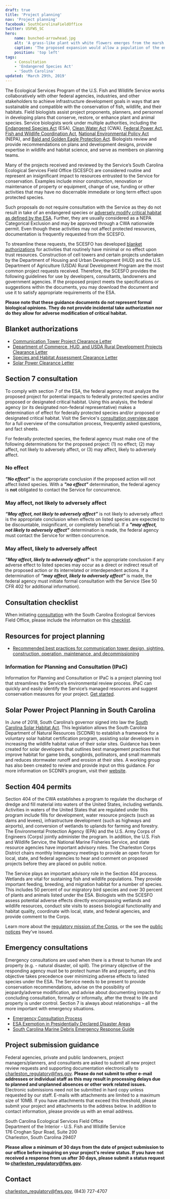 ```yaml
---
draft: true
title: 'Project planning'
nav: 'Project planning'
facebook: SouthCarolinaFieldOffice
twitter: USFWS_SC
hero:
    name: bunched-arrowhead.jpg
    alt: 'A grass-like plant with white flowers emerges from the marsh.'
    caption: 'The proposed expansion would allow a population of the endangered bunched arrowhead to be conserved as part of Mountain Bogs National Wildlife Refuge. <a href="https://flic.kr/p/rWP7zZ">Photo</a> by Gary Peeples, USFWS.'
    position: 'top left'
tags:
    - Consultation
    - 'Endangered Species Act'
    - 'South Carolina'
updated: 'March 29th, 2019'
---
```


The Ecological Services Program of the U.S. Fish and Wildlife Service works collaboratively with other federal agencies, industries, and other stakeholders to achieve infrastructure development goals in ways that are sustainable and compatible with the conservation of fish, wildlife, and their habitats. Field biologists assist project proponents, planners, and personnel in developing plans that conserve, restore, or enhance plant and animal species. Service biologists work under multiple authorities, including the [Endangered Species Act](https://www.fws.gov/endangered/esa-library/pdf/ESAall.pdf) (ESA), [Clean Water Act](https://www.fws.gov/laws/lawsdigest/FWATRPO.HTML) (CWA), [Federal Power Act](https://www.fws.gov/laws/lawsdigest/FEDPOWR.HTML), [Fish and Wildlife Coordination Act](https://www.fws.gov/laws/lawsdigest/FWCOORD.HTML), [National Environmental Policy Act](https://www.fws.gov/r9esnepa/RelatedLegislativeAuthorities/nepa1969.PDF) (NEPA), and [Bald and Golden Eagle Protection Act](https://www.fws.gov/laws/lawsdigest/BALDEGL.HTML). Biologists review and provide recommendations on plans and development designs, provide expertise in wildlife and habitat science, and serve as members on planning teams.

Many of the projects received and reviewed by the Service’s South Carolina Ecological Services Field Office (SCESFO) are considered routine and represent an insignificant impact to resources entrusted to the Service for conservation. Examples include minor construction, renovation or maintenance of property or equipment, change of use, funding or other activities that may have no discernable immediate or long term effect upon protected species.

Such proposals do not require consultation with the Service as they do not result in take of an endangered species or [adversely modify critical habitat as defined by the ESA](https://www.fws.gov/endangered/improving_ESA/AM.html). Further, they are usually considered as a NEPA Categorical Exclusion and may be approved through a CWA nationwide permit. Even though these activities may not affect protected resources, documentation is frequently requested from the SCESFO.

To streamline these requests, the SCESFO has developed [blanket authorizations](#blanket-authorizations-section) for activities that routinely have minimal or no effect upon trust resources. Construction of cell towers and certain projects undertaken by the Department of Housing and Urban Development (HUD) and the U.S. Department of Agriculture (USDA) Rural Development Program are the most common project requests received. Therefore, the SCESFO provides the following guidelines for use by developers, consultants, landowners and government agencies. If the proposed project meets the specifications or suggestions within the documents, you may download the document and use it to satisfy appropriate requirements of the ESA.

**Please note that these guidance documents do not represent formal biological opinions. They do not provide incidental take authorization nor do they allow for adverse modification of critical habitat.**

## Blanket authorizations

- [Communication Tower Project Clearance Letter](/pdf/letter/south-carolina-communication-tower-clearance.pdf)
- [Department of Commerce, HUD, and USDA Rural Development Projects Clearance Letter](/pdf/letter/south-carolina-clearance-to-proceeed-with-us-dept-of-commerce-us-dept-of-housing-and-urban-development-and-us-dept-of-agriculture-projects.pdf)
- [Species and Habitat Assessment Clearance Letter](/pdf/letter/south-carolina-clearance-for-species-and-habitat-assessments﻿.pdf)
- [Solar Power Clearance Letter](/pdf/letter/south-carolina-solar-power-clearance.pdf)

## Section 7 consultation

To comply with section 7 of the ESA, the federal agency must analyze the proposed project for potential impacts to federally protected species and/or proposed or designated critical habitat. Using this analysis, the federal agency (or its designated non-federal representative) makes a determination of effect for federally protected species and/or proposed or designated critical habitat. Visit the Service's [consultation overview page](https://www.fws.gov/endangered/what-we-do/consultations-overview.html) for a full overview of the consultation process, frequently asked questions, and fact sheets.

For federally protected species, the federal agency must make one of the following determinations for the proposed project: (1) no effect; (2) may affect, not likely to adversely affect, or (3) may affect, likely to adversely affect.

### No effect

***"No effect"*** is the appropriate conclusion if the proposed action will not affect listed species. With a ***"no effect"*** determination, the federal agency is **not** obligated to contact the Service for concurrence.

### May affect, not likely to adversely affect

***“May affect, not likely to adversely affect”*** is not likely to adversely affect is the appropriate conclusion when effects on listed species are expected to be discountable, insignificant, or completely beneficial. If a ***"may affect, not likely to adversely affect"*** determination is made, the federal agency must contact the Service for written concurrence.

### May affect, likely to adversely affect

***"May affect, likely to adversely affect"***  is the appropriate conclusion if any adverse effect to listed species may occur as a direct or indirect result of the proposed action or its interrelated or interdependent actions. If a determination of ***“may affect, likely to adversely affect”*** is made, the federal agency must initiate formal consultation with the Service (See 50 CFR 402 for additional information).

## Consultation checklist

When initiating [consultation](https://www.fws.gov/endangered/what-we-do/consultations-overview.html) with the South Carolina Ecological Services Field Office, please include the information on this [checklist](/pdf/checklist/south-carolina-esfo-section-7-checklist.pdf).

## Resources for project planning

- [Recommended best practices for communication tower design, sighting, construction, operation, maintenance, and decommissioning](https://www.fws.gov/migratorybirds/pdf/management/usfwscommtowerguidance.pdf)

### Information for Planning and Consultation (IPaC)

Information for Planning and Consultation or IPaC is a project planning tool that streamlines the Service’s environmental review process. IPaC can quickly and easily identify the Service’s managed resources and suggest conservation measures for your project. [Get started](https://ecos.fws.gov/ipac/).

## Solar Power Project Planning in South Carolina

In June of 2018, South Carolina’s governor signed into law the [South Carolina Solar Habitat Act](https://scstatehouse.gov/code/t50c004.php).  This legislation allows the South Carolina Department of Natural Resources (SCDNR) to establish a framework for a voluntary solar habitat certification program, assisting solar developers in increasing the wildlife habitat value of their solar sites.  Guidance has been created for solar developers that outlines best management practices that improve habitat for game birds, songbirds, pollinators, and small mammals and reduces stormwater runoff and erosion at their sites.  A working group has also been created to review and provide input on this guidance.  For more information on SCDNR’s program, visit their [website](http://www.dnr.sc.gov/solar/).

## Section 404 permits

Section 404 of the CWA establishes a program to regulate the discharge of dredge and fill material into waters of the United States, including wetlands. Activities in waters of the United States that are regulated under this program include fills for development, water resource projects (such as dams and levees), infrastructure development (such as highways and airports), and conversion of wetlands to uplands for farming and forestry.
The Environmental Protection Agency (EPA) and the U.S. Army Corps of Engineers (Corps) jointly administer the program. In addition, the U.S. Fish and Wildlife Service, the National Marine Fisheries Service, and state resource agencies have important advisory roles. The Charleston Corps District chairs monthly Interagency meetings to provide an open forum for local, state, and federal agencies to hear and comment on proposed projects before they are placed on public notice.

The Service plays an important advisory role in the Section 404 process. Wetlands are vital for sustaining fish and wildlife populations. They provide important feeding, breeding, and migration habitat for a number of species. This includes 50 percent of our migratory bird species and over 30 percent of plants and animals listed under the ESA. Biologists with the SCESFO assess potential adverse effects directly encompassing wetlands and wildlife resources, conduct site visits to assess biological functionality and habitat quality, coordinate with local, state, and federal agencies, and provide comment to the Corps.

Learn more about the [regulatory mission of the Corps](https://www.sac.usace.army.mil/Missions/Regulatory.aspx), or the see the [public notices](https://www.sac.usace.army.mil/Missions/Regulatory/Public-Notices/) they’ve issued.

## Emergency consultations

Emergency consultations are used when there is a threat to human life and property (e.g. - natural disaster, oil spill). The primary objective of the responding agency must be to protect human life and property, and this objective takes precedence over minimizing adverse effects to listed species under the ESA. The Service needs to be present to provide conservation recommendations, advise on the possibility of jeopardy/adverse modification, and advise about documenting impacts for concluding consultation, formally or informally, after the threat to life and property is under control. Section 7 is always about relationships – all the more important with emergency situations.

- [Emergency Consultation Process](/endangered-species-act/emergency-consultation/)
- [ESA Exemption in Presidentially Declared Disaster Areas](/pdf/guidelines/endangered-species-act-exemptions-for-disasters.pdf)
- [South Carolina Marine Debris Emergency Response Guide](https://marinedebris.noaa.gov/emergency-response-guide/south-carolina-marine-debris-emergency-response-guide)

## Project submission guidance

Federal agencies, private and public landowners, project managers/planners, and consultants are asked to submit all new project review requests and supporting documentation electronically to [charleston_regulatory@fws.gov](mailto:charleston_regulatory@fws.gov). **Please do not submit to other e-mail addresses or individual staff as this may result in processing delays due to planned and unplanned absences or other work related issues.** Electronic submissions need not be submitted in hard copy unless requested by our staff. E-mails with attachments are limited to a maximum size of 10MB.  If you have attachments that exceed this threshold, please submit your project and attachments to the address below.  In addition to contact information, please provide us with an email address.

South Carolina Ecological Services Field Office  
Department of the Interior - U.S. Fish and Wildlife Service  
176 Croghan Spur Road, Suite 200  
Charleston, South Carolina 29407  

**Please allow a minimum of 30 days from the date of project submission to our office before inquiring on your project's review status. If you have not received a response from us after 30 days, please submit a status request to [charleston_regulatory@fws.gov](mailto:charleston_regulatory@fws.gov).**

## Contact

[charleston_regulatory@fws.gov](mailto:charleston_regulatory@fws.gov), (843) 727-4707
